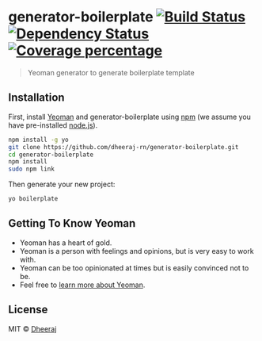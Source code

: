 # generator-boilerplate [![Build Status][travis-image]][travis-url] [![Dependency Status][daviddm-image]][daviddm-url] [![Coverage percentage][coveralls-image]][coveralls-url]
> Yeoman generator to generate boilerplate template

## Installation

First, install [Yeoman](http://yeoman.io) and generator-boilerplate using [npm](https://www.npmjs.com/) (we assume you have pre-installed [node.js](https://nodejs.org/)).

```bash
npm install -g yo
git clone https://github.com/dheeraj-rn/generator-boilerplate.git
cd generator-boilerplate
npm install
sudo npm link
```

Then generate your new project:

```bash
yo boilerplate
```

## Getting To Know Yeoman

 * Yeoman has a heart of gold.
 * Yeoman is a person with feelings and opinions, but is very easy to work with.
 * Yeoman can be too opinionated at times but is easily convinced not to be.
 * Feel free to [learn more about Yeoman](http://yeoman.io/).

## License

MIT © [Dheeraj](https://github.com/dheeraj-rn/)


[npm-image]: https://badge.fury.io/js/generator-boilerplate.svg
[npm-url]: https://npmjs.org/package/generator-boilerplate
[travis-image]: https://travis-ci.org/dheeraj-rn/generator-boilerplate.svg?branch=master
[travis-url]: https://travis-ci.org/dheeraj-rn/generator-boilerplate
[daviddm-image]: https://david-dm.org/dheeraj-rn/generator-boilerplate.svg?theme=shields.io
[daviddm-url]: https://david-dm.org/dheeraj-rn/generator-boilerplate
[coveralls-image]: https://coveralls.io/repos/dheeraj-rn/generator-boilerplate/badge.svg
[coveralls-url]: https://coveralls.io/r/dheeraj-rn/generator-boilerplate
